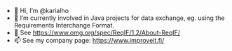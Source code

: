 - 👋 Hi, I’m @karialho
- 👀 I’m currently involved in Java projects for data exchange, eg. using the Requirements Interchange Format.
- 🌱 See https://www.omg.org/spec/ReqIF/1.2/About-ReqIF/
- 📫 See my company page: https://www.improveit.fi/

<!---
karialho/karialho is a ✨ special ✨ repository because its `README.md` (this file) appears on your GitHub profile.
You can click the Preview link to take a look at your changes.
--->
